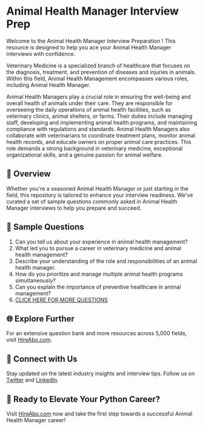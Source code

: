 # Animal Health Manager Interview Prep

Welcome to the Animal Health Manager Interview Preparation ! This resource is designed to help you ace your Animal Health Manager interviews with confidence.

Veterinary Medicine is a specialized branch of healthcare that focuses on the diagnosis, treatment, and prevention of diseases and injuries in animals. Within this field, Animal Health Management encompasses various roles, including Animal Health Manager. 

Animal Health Managers play a crucial role in ensuring the well-being and overall health of animals under their care. They are responsible for overseeing the daily operations of animal health facilities, such as veterinary clinics, animal shelters, or farms. Their duties include managing staff, developing and implementing animal health programs, and maintaining compliance with regulations and standards. Animal Health Managers also collaborate with veterinarians to coordinate treatment plans, monitor animal health records, and educate owners on proper animal care practices. This role demands a strong background in veterinary medicine, exceptional organizational skills, and a genuine passion for animal welfare.

## 🚀 Overview

Whether you're a seasoned Animal Health Manager or just starting in the field, this repository is tailored to enhance your interview readiness. We've curated a set of sample questions commonly asked in Animal Health Manager interviews to help you prepare and succeed.

## 📝 Sample Questions

1. Can you tell us about your experience in animal health management?
2. What led you to pursue a career in veterinary medicine and animal health management?
3. Describe your understanding of the role and responsibilities of an animal health manager.
4. How do you prioritize and manage multiple animal health programs simultaneously?
5. Can you explain the importance of preventive healthcare in animal management?
6. [CLICK HERE FOR MORE QUESTIONS](https://hireabo.com/job/24_3_0/Animal%20Health%20Manager)

## 🌐 Explore Further

For an extensive question bank and more resources across 5,000 fields, visit [HireAbo.com](https://www.hireabo.com).

## 📱 Connect with Us

Stay updated on the latest industry insights and interview tips. Follow us on [Twitter](https://twitter.com/hireabo) and [LinkedIn](https://www.linkedin.com/in/hire-abo-3609972a8/).

## 🚀 Ready to Elevate Your Python Career?

Visit [HireAbo.com](https://www.hireabo.com) now and take the first step towards a successful Animal Health Manager career!